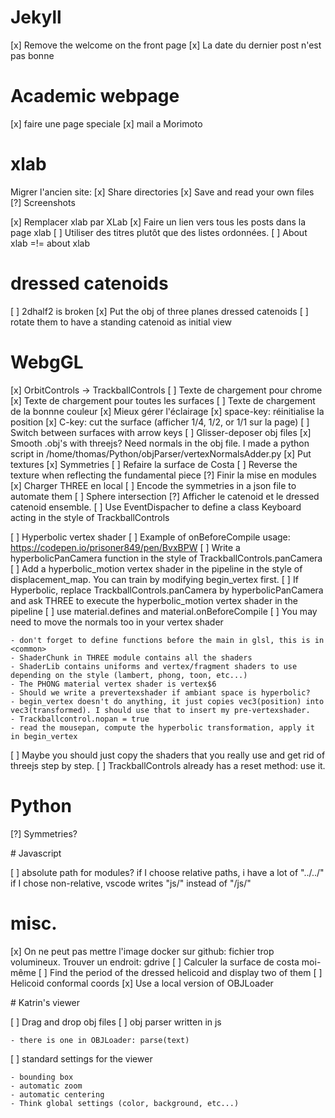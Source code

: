 # Jekyll

[x] Remove the welcome on the front page
[x] La date du dernier post n'est pas bonne

# Academic webpage

[x] faire une page speciale
[x] mail a Morimoto

# xlab

Migrer l'ancien site:
[x] Share directories
[x] Save and read your own files
[?] Screenshots

[x] Remplacer xlab par XLab
[x] Faire un lien vers tous les posts dans la page xlab
[ ] Utiliser des titres plutôt que des listes ordonnées.
[ ] About xlab =!= about xlab

# dressed catenoids

[ ] 2dhalf2 is broken
[x] Put the obj of three planes dressed catenoids
[ ] rotate them to have a standing catenoid as initial view

# WebgGL

[x] OrbitControls -> TrackballControls
[ ] Texte de chargement pour chrome
[x] Texte de chargement pour toutes les surfaces
[ ] Texte de chargement de la bonnne couleur
[x] Mieux gérer l'éclairage
[x] space-key: réinitialise la position
[x] C-key: cut the surface (afficher 1/4, 1/2, or 1/1 sur la page)
[ ] Switch between surfaces with arrow keys
[ ] Glisser-deposer obj files
[x] Smooth .obj's with threejs? Need normals in the obj file. I made a python script in /home/thomas/Python/objParser/vertexNormalsAdder.py
[x] Put textures
[x] Symmetries
[ ] Refaire la surface de Costa
[ ] Reverse the texture when reflecting the fundamental piece
[?] Finir la mise en modules
[x] Charger THREE en local
[ ] Encode the symmetries in a json file to automate them
[ ] Sphere intersection
[?] Afficher le catenoid et le dressed catenoid ensemble.
[ ] Use EventDispacher to define a class Keyboard acting in the style of TrackballControls

[ ] Hyperbolic vertex shader
[ ] Example of onBeforeCompile usage: https://codepen.io/prisoner849/pen/BvxBPW
[ ] Write a hyperbolicPanCamera function in the style of TrackballControls.panCamera
[ ] Add a hyperbolic_motion vertex shader in the pipeline in the style of displacement_map. You can train by modifying begin_vertex first.
[ ] If Hyperbolic, replace TrackballControls.panCamera by hyperbolicPanCamera and ask THREE to execute the hyperbolic_motion vertex shader in the pipeline
[ ] use material.defines and material.onBeforeCompile
[ ] You may need to move the normals too in your vertex shader

    - don't forget to define functions before the main in glsl, this is in <common>
    - ShaderChunk in THREE module contains all the shaders
    - ShaderLib contains uniforms and vertex/fragment shaders to use depending on the style (lambert, phong, toon, etc...)
    - The PHONG material vertex shader is vertex$6
    - Should we write a prevertexshader if ambiant space is hyperbolic?
    - begin_vertex doesn't do anything, it just copies vec3(position) into vec3(transformed). I should use that to insert my pre-vertexshader.
    - Trackballcontrol.nopan = true
    - read the mousepan, compute the hyperbolic transformation, apply it in begin_vertex

[ ] Maybe you should just copy the shaders that you really use and get rid of threejs step by step.
[ ] TrackballControls already has a reset method: use it.

# Python

[?] Symmetries?

# Javascript

[ ] absolute path for modules?
if I choose relative paths, i have a lot of "../../"
if I chose non-relative, vscode writes "js/" instead of "/js/"

# misc.

[x] On ne peut pas mettre l'image docker sur github: fichier trop volumineux. Trouver un endroit: gdrive
[ ] Calculer la surface de costa moi-même
[ ] Find the period of the dressed helicoid and display two of them
[ ] Helicoid conformal coords
[x] Use a local version of OBJLoader

# Katrin's viewer

[ ] Drag and drop obj files
[ ] obj parser written in js

    - there is one in OBJLoader: parse(text)

[ ] standard settings for the viewer

    - bounding box
    - automatic zoom
    - automatic centering
    - Think global settings (color, background, etc...)

